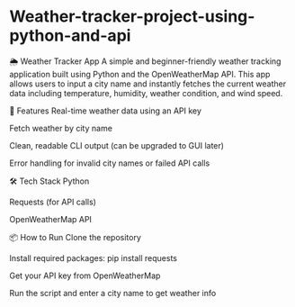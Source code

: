 # Weather-tracker-project-using-python-and-api
🌦️ Weather Tracker App
A simple and beginner-friendly weather tracking application built using Python and the OpenWeatherMap API. This app allows users to input a city name and instantly fetches the current weather data including temperature, humidity, weather condition, and wind speed.

🔧 Features
Real-time weather data using an API key

Fetch weather by city name

Clean, readable CLI output (can be upgraded to GUI later)

Error handling for invalid city names or failed API calls

🛠️ Tech Stack
Python

Requests (for API calls)

OpenWeatherMap API

📦 How to Run
Clone the repository

Install required packages: pip install requests

Get your API key from OpenWeatherMap

Run the script and enter a city name to get weather info
